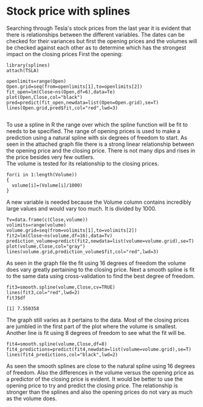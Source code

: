 # Stock price with splines

Searching through Tesla's stock prices from the last year it is evident that there is relationships
between the different variables.  The dates can be checked for their variances but first the opening prices
and the volumes will be checked against each other as to determine which has the strongest impact on the closing prices
First the opening:

```
library(splines)
attach(TSLA)

openlimits=range(Open)
Open.grid=seq(from=openlimits[1],to=openlimits[2])
fit_open=lm(Close~ns(Open,df=6),data=Te)
plot(Open,Close,col="black")
pred=predict(fit_open,newdata=list(Open=Open.grid),se=T)
lines(Open.grid,pred$fit,col="red",lwd=3)


```
To use a spline in R the range over which the spline function will be fit to needs to be specified.  The range of opening
prices is used to make a prediction using a natural spline with six degrees of freedom to start.  As seen in the attached 
graph file there is a strong linear relationship between the opening price and the closing price.  There is not many dips
and rises in the price besides very few outliers.  
The volume is tested for its relationship to the closing prices.
```
for(i in 1:length(Volume))
{
  volume[i]=(Volume[i]/1000)
}
```
A new variable is needed because the Volume column contains incredibly large values and would vary too much.  It is divided
by 1000.
```
Tv=data.frame(c(Close,volume))
volimits=range(volume)
volume.grid=seq(from=volimits[1],to=volimits[2])
fit2=lm(Close~ns(volume,df=16),data=Tv)
prediction_volume=predict(fit2,newdata=list(volume=volume.grid),se=T)
plot(volume,Close,col="gray")
lines(volume.grid,prediction_volume$fit,col="red",lwd=3)
```
As seen in the graph file the fit using 16 degrees of freedom the volume does vary greatly pertaining to the closing price.
Next a smooth spline is fit to the same data using cross-validation to find the best degree of freedom.
```
fit3=smooth.spline(volume,Close,cv=TRUE)
lines(fit3,col="red",lwd=2)
fit3$df

[1] 7.550358
```
The graph still varies as it pertains to the data.  Most of the closing prices are jumbled in the first part of the plot 
where the volume is smallest.  Another line is fit using 8 degrees of freedom to see what the fit will be.
```
fit4=smooth.spline(volume,Close,df=8)
fit4_predictions=predict(fit4,newdata=list(volume=volume.grid),se=T)
lines(fit4_predictions,col="black",lwd=2)
```
As seen the smooth splines are close to the natural spline using 16 degrees of freedom.  Also the differences in the volume
versus the opening price as a predictor of the closing price is evident.  It would be better to use the opening price to 
try and predict the closing price.  The relationship is stronger than the splines and also the opening prices do not vary 
as much as the volume does.  
